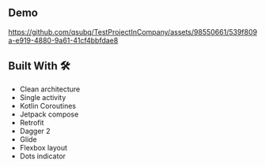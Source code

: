 ## Demo
https://github.com/qsubq/TestProjectInCompany/assets/98550661/539f809a-e919-4880-9a61-41cf4bbfdae8

## Built With 🛠
- Clean architecture
- Single activity
- Kotlin Coroutines
- Jetpack compose
- Retrofit
- Dagger 2
- Glide
- Flexbox layout
- Dots indicator
